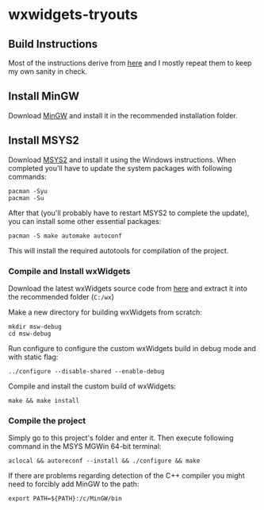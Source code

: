 # wxwidgets-tryouts

## Build Instructions

Most of the instructions derive from [here](
https://wiki.wxwidgets.org/Compiling_wxWidgets_with_MSYS-MinGW) and I mostly repeat them to keep my own sanity in check.

## Install MinGW

Download [MinGW](http://www.mingw.org/) and install it in the recommended installation folder.

## Install MSYS2

Download [MSYS2](https://www.msys2.org/) and install it using the Windows instructions. When completed you'll have to update
the system packages with following commands:

```
pacman -Syu
pacman -Su
```

After that (you'll probably have to restart MSYS2 to complete the update), you can install some other essential packages:

```
pacman -S make automake autoconf
```

This will install the required autotools for compilation of the project.

### Compile and Install wxWidgets

Download the latest wxWidgets source code from [here](https://www.wxwidgets.org/downloads/) and extract it into the recommended
folder (`C:/wx`)

Make a new directory for building wxWidgets from scratch:

```
mkdir msw-debug
cd msw-debug
```

Run configure to configure the custom wxWidgets build in debug mode and with static flag:

```
../configure --disable-shared --enable-debug
```

Compile and install the custom build of wxWidgets:

```
make && make install
```

### Compile the project

Simply go to this project's folder and enter it. Then execute following command in the MSYS MGWin 64-bit terminal:

```
aclocal && autoreconf --install && ./configure && make
```

If there are problems regarding detection of the C++ compiler you might need to forcibly add MinGW to the path:

```
export PATH=${PATH}:/c/MinGW/bin
```
